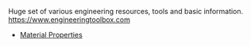 Huge set of various engineering resources, tools and basic information. https://www.engineeringtoolbox.com

 - [Material Properties](https://www.engineeringtoolbox.com/material-properties-t_24.html)